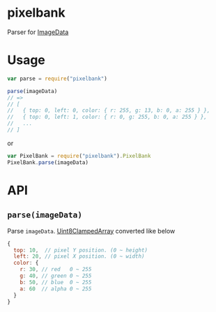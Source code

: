 # pixelbank

Parser for [ImageData](https://developer.mozilla.org/en-US/docs/Web/API/ImageData)

# Usage

```js
var parse = require("pixelbank")

parse(imageData)
// =>
// [
//   { top: 0, left: 0, color: { r: 255, g: 13, b: 0, a: 255 } },
//   { top: 0, left: 1, color: { r: 0, g: 255, b: 0, a: 255 } },
//   ...
// ]

```
or

```js
var PixelBank = require("pixelbank").PixelBank
PixelBank.parse(imageData)
```
# API

## `parse(imageData)`
Parse `imageData`.
[Uint8ClampedArray](https://developer.mozilla.org/en-US/docs/Web/JavaScript/Reference/Global_Objects/Uint8ClampedArray) converted like below

```js
{
  top: 10,  // pixel Y position. (0 ~ height)
  left: 20, // pixel X position. (0 ~ width)
  color: {
    r: 30, // red   0 ~ 255
    g: 40, // green 0 ~ 255
    b: 50, // blue  0 ~ 255
    a: 60  // alpha 0 ~ 255
  }
}
```
